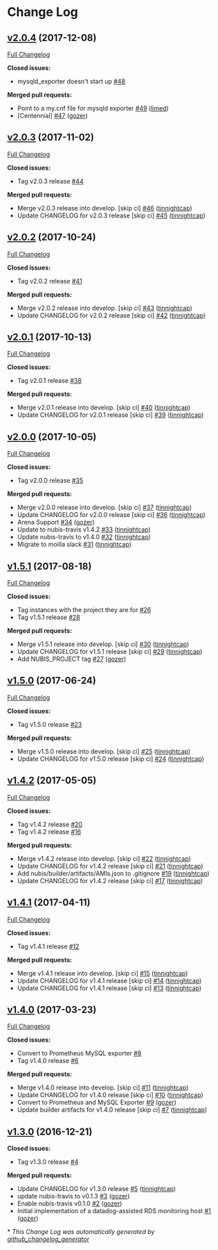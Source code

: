 # Change Log

## [v2.0.4](https://github.com/nubisproject/nubis-db-admin/tree/v2.0.4) (2017-12-08)
[Full Changelog](https://github.com/nubisproject/nubis-db-admin/compare/v2.0.3...v2.0.4)

**Closed issues:**

- mysqld\_exporter doesn't start up [\#48](https://github.com/nubisproject/nubis-db-admin/issues/48)

**Merged pull requests:**

- Point to a my.cnf file for mysqld exporter [\#49](https://github.com/nubisproject/nubis-db-admin/pull/49) ([limed](https://github.com/limed))
- \[Centennial\] [\#47](https://github.com/nubisproject/nubis-db-admin/pull/47) ([gozer](https://github.com/gozer))

## [v2.0.3](https://github.com/nubisproject/nubis-db-admin/tree/v2.0.3) (2017-11-02)
[Full Changelog](https://github.com/nubisproject/nubis-db-admin/compare/v2.0.2...v2.0.3)

**Closed issues:**

- Tag v2.0.3 release [\#44](https://github.com/nubisproject/nubis-db-admin/issues/44)

**Merged pull requests:**

- Merge v2.0.3 release into develop. \[skip ci\] [\#46](https://github.com/nubisproject/nubis-db-admin/pull/46) ([tinnightcap](https://github.com/tinnightcap))
- Update CHANGELOG for v2.0.3 release \[skip ci\] [\#45](https://github.com/nubisproject/nubis-db-admin/pull/45) ([tinnightcap](https://github.com/tinnightcap))

## [v2.0.2](https://github.com/nubisproject/nubis-db-admin/tree/v2.0.2) (2017-10-24)
[Full Changelog](https://github.com/nubisproject/nubis-db-admin/compare/v2.0.1...v2.0.2)

**Closed issues:**

- Tag v2.0.2 release [\#41](https://github.com/nubisproject/nubis-db-admin/issues/41)

**Merged pull requests:**

- Merge v2.0.2 release into develop. \[skip ci\] [\#43](https://github.com/nubisproject/nubis-db-admin/pull/43) ([tinnightcap](https://github.com/tinnightcap))
- Update CHANGELOG for v2.0.2 release \[skip ci\] [\#42](https://github.com/nubisproject/nubis-db-admin/pull/42) ([tinnightcap](https://github.com/tinnightcap))

## [v2.0.1](https://github.com/nubisproject/nubis-db-admin/tree/v2.0.1) (2017-10-13)
[Full Changelog](https://github.com/nubisproject/nubis-db-admin/compare/v2.0.0...v2.0.1)

**Closed issues:**

- Tag v2.0.1 release [\#38](https://github.com/nubisproject/nubis-db-admin/issues/38)

**Merged pull requests:**

- Merge v2.0.1 release into develop. \[skip ci\] [\#40](https://github.com/nubisproject/nubis-db-admin/pull/40) ([tinnightcap](https://github.com/tinnightcap))
- Update CHANGELOG for v2.0.1 release \[skip ci\] [\#39](https://github.com/nubisproject/nubis-db-admin/pull/39) ([tinnightcap](https://github.com/tinnightcap))

## [v2.0.0](https://github.com/nubisproject/nubis-db-admin/tree/v2.0.0) (2017-10-05)
[Full Changelog](https://github.com/nubisproject/nubis-db-admin/compare/v1.5.1...v2.0.0)

**Closed issues:**

- Tag v2.0.0 release [\#35](https://github.com/nubisproject/nubis-db-admin/issues/35)

**Merged pull requests:**

- Merge v2.0.0 release into develop. \[skip ci\] [\#37](https://github.com/nubisproject/nubis-db-admin/pull/37) ([tinnightcap](https://github.com/tinnightcap))
- Update CHANGELOG for v2.0.0 release \[skip ci\] [\#36](https://github.com/nubisproject/nubis-db-admin/pull/36) ([tinnightcap](https://github.com/tinnightcap))
- Arena Support [\#34](https://github.com/nubisproject/nubis-db-admin/pull/34) ([gozer](https://github.com/gozer))
- Update to nubis-travis v1.4.2 [\#33](https://github.com/nubisproject/nubis-db-admin/pull/33) ([tinnightcap](https://github.com/tinnightcap))
- Update nubis-travis to v1.4.0 [\#32](https://github.com/nubisproject/nubis-db-admin/pull/32) ([tinnightcap](https://github.com/tinnightcap))
- Migrate to moilla slack [\#31](https://github.com/nubisproject/nubis-db-admin/pull/31) ([tinnightcap](https://github.com/tinnightcap))

## [v1.5.1](https://github.com/nubisproject/nubis-db-admin/tree/v1.5.1) (2017-08-18)
[Full Changelog](https://github.com/nubisproject/nubis-db-admin/compare/v1.5.0...v1.5.1)

**Closed issues:**

- Tag instances with the project they are for [\#26](https://github.com/nubisproject/nubis-db-admin/issues/26)
- Tag v1.5.1 release [\#28](https://github.com/nubisproject/nubis-db-admin/issues/28)

**Merged pull requests:**

- Merge v1.5.1 release into develop. \[skip ci\] [\#30](https://github.com/nubisproject/nubis-db-admin/pull/30) ([tinnightcap](https://github.com/tinnightcap))
- Update CHANGELOG for v1.5.1 release \[skip ci\] [\#29](https://github.com/nubisproject/nubis-db-admin/pull/29) ([tinnightcap](https://github.com/tinnightcap))
- Add NUBIS\_PROJECT tag [\#27](https://github.com/nubisproject/nubis-db-admin/pull/27) ([gozer](https://github.com/gozer))

## [v1.5.0](https://github.com/nubisproject/nubis-db-admin/tree/v1.5.0) (2017-06-24)
[Full Changelog](https://github.com/nubisproject/nubis-db-admin/compare/v1.4.2...v1.5.0)

**Closed issues:**

- Tag v1.5.0 release [\#23](https://github.com/nubisproject/nubis-db-admin/issues/23)

**Merged pull requests:**

- Merge v1.5.0 release into develop. \[skip ci\] [\#25](https://github.com/nubisproject/nubis-db-admin/pull/25) ([tinnightcap](https://github.com/tinnightcap))
- Update CHANGELOG for v1.5.0 release \[skip ci\] [\#24](https://github.com/nubisproject/nubis-db-admin/pull/24) ([tinnightcap](https://github.com/tinnightcap))

## [v1.4.2](https://github.com/nubisproject/nubis-db-admin/tree/v1.4.2) (2017-05-05)
[Full Changelog](https://github.com/nubisproject/nubis-db-admin/compare/v1.4.1...v1.4.2)

**Closed issues:**

- Tag v1.4.2 release [\#20](https://github.com/nubisproject/nubis-db-admin/issues/20)
- Tag v1.4.2 release [\#16](https://github.com/nubisproject/nubis-db-admin/issues/16)

**Merged pull requests:**

- Merge v1.4.2 release into develop. \[skip ci\] [\#22](https://github.com/nubisproject/nubis-db-admin/pull/22) ([tinnightcap](https://github.com/tinnightcap))
- Update CHANGELOG for v1.4.2 release \[skip ci\] [\#21](https://github.com/nubisproject/nubis-db-admin/pull/21) ([tinnightcap](https://github.com/tinnightcap))
- Add nubis/builder/artifacts/AMIs.json to .gitignore [\#19](https://github.com/nubisproject/nubis-db-admin/pull/19) ([tinnightcap](https://github.com/tinnightcap))
- Update CHANGELOG for v1.4.2 release \[skip ci\] [\#17](https://github.com/nubisproject/nubis-db-admin/pull/17) ([tinnightcap](https://github.com/tinnightcap))

## [v1.4.1](https://github.com/nubisproject/nubis-db-admin/tree/v1.4.1) (2017-04-11)
[Full Changelog](https://github.com/nubisproject/nubis-db-admin/compare/v1.4.0...v1.4.1)

**Closed issues:**

- Tag v1.4.1 release [\#12](https://github.com/nubisproject/nubis-db-admin/issues/12)

**Merged pull requests:**

- Merge v1.4.1 release into develop. \[skip ci\] [\#15](https://github.com/nubisproject/nubis-db-admin/pull/15) ([tinnightcap](https://github.com/tinnightcap))
- Update CHANGELOG for v1.4.1 release \[skip ci\] [\#14](https://github.com/nubisproject/nubis-db-admin/pull/14) ([tinnightcap](https://github.com/tinnightcap))
- Update CHANGELOG for v1.4.1 release \[skip ci\] [\#13](https://github.com/nubisproject/nubis-db-admin/pull/13) ([tinnightcap](https://github.com/tinnightcap))

## [v1.4.0](https://github.com/nubisproject/nubis-db-admin/tree/v1.4.0) (2017-03-23)
[Full Changelog](https://github.com/nubisproject/nubis-db-admin/compare/v1.3.0...v1.4.0)

**Closed issues:**

- Convert to Prometheus MySQL exporter [\#8](https://github.com/nubisproject/nubis-db-admin/issues/8)
- Tag v1.4.0 release [\#6](https://github.com/nubisproject/nubis-db-admin/issues/6)

**Merged pull requests:**

- Merge v1.4.0 release into develop. \[skip ci\] [\#11](https://github.com/nubisproject/nubis-db-admin/pull/11) ([tinnightcap](https://github.com/tinnightcap))
- Update CHANGELOG for v1.4.0 release \[skip ci\] [\#10](https://github.com/nubisproject/nubis-db-admin/pull/10) ([tinnightcap](https://github.com/tinnightcap))
- Convert to Prometheus and MySQL Exporter [\#9](https://github.com/nubisproject/nubis-db-admin/pull/9) ([gozer](https://github.com/gozer))
- Update builder artifacts for v1.4.0 release \[skip ci\] [\#7](https://github.com/nubisproject/nubis-db-admin/pull/7) ([tinnightcap](https://github.com/tinnightcap))

## [v1.3.0](https://github.com/nubisproject/nubis-db-admin/tree/v1.3.0) (2016-12-21)
**Closed issues:**

- Tag v1.3.0 release [\#4](https://github.com/nubisproject/nubis-db-admin/issues/4)

**Merged pull requests:**

- Update CHANGELOG for v1.3.0 release [\#5](https://github.com/nubisproject/nubis-db-admin/pull/5) ([tinnightcap](https://github.com/tinnightcap))
- update nubis-travis to v0.1.3 [\#3](https://github.com/nubisproject/nubis-db-admin/pull/3) ([gozer](https://github.com/gozer))
- Enable nubis-travis v0.1.0 [\#2](https://github.com/nubisproject/nubis-db-admin/pull/2) ([gozer](https://github.com/gozer))
- Initial implementation of a datadog-assisted RDS monitoring host [\#1](https://github.com/nubisproject/nubis-db-admin/pull/1) ([gozer](https://github.com/gozer))



\* *This Change Log was automatically generated by [github_changelog_generator](https://github.com/skywinder/Github-Changelog-Generator)*